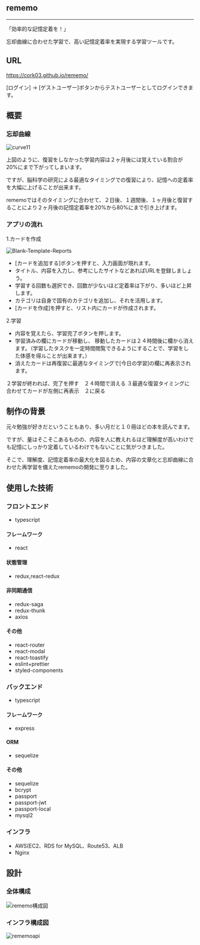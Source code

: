 ## rememo

---
「効率的な記憶定着を！」

忘却曲線に合わせた学習で、高い記憶定着率を実現する学習ツールです。

## URL
https://cork03.github.io/rememo/

[ログイン] -> [ゲストユーザー]ボタンからテストユーザーとしてログインできます。

## 概要

### 忘却曲線

![curve11](https://user-images.githubusercontent.com/64002008/104857520-687fc780-595c-11eb-8927-42c43b64fade.jpg)

上図のように、復習をしなかった学習内容は２ヶ月後には覚えている割合が20%にまで下がってしまいます。

ですが、脳科学の研究による最適なタイミングでの復習により、記憶への定着率を大幅に上げることが出来ます。

rememoではそのタイミングに合わせて、２日後、１週間後、１ヶ月後と復習することにより２ヶ月後の記憶定着率を20%から80%にまで引き上げます。

### アプリの流れ 

1.カードを作成

![Blank-Template-Reports](https://user-images.githubusercontent.com/64002008/104951378-bac8f300-5a05-11eb-98a8-022f57d716c0.jpg)

- [カードを追加する]ボタンを押すと、入力画面が現れます。
- タイトル、内容を入力し、参考にしたサイトなどあればURLを登録しましょう。
- 学習する回数も選択でき、回数が少ないほど定着率は下がり、多いほど上昇します。
- カテゴリは自身で固有のカテゴリを追加し、それを活用します。
- [カードを作成]を押すと、リスト内にカードが作成されます。

2.学習

- 内容を覚えたら、学習完了ボタンを押します。
- 学習済みの欄にカードが移動し、 移動したカードは２４時間後に欄から消えます。（学習したタスクを一定時間閲覧できるようにすることで、学習をした体感を得ルことが出来ます。）
- 消えたカードは再復習に最適なタイミングで[今日の学習]の欄に再表示されます。

２学習が終われば、完了を押す　２４時間で消える
３最適な復習タイミングに合わせてカードが左側に再表示　２に戻る
   

## 制作の背景
元々勉強が好きだということもあり、多い月だと１０冊ほどの本を読んでます。

ですが、量はそこそこあるものの、内容を人に教えれるほど理解度が高いわけでも記憶にしっかり定着しているわけでもないことに気がつきました。

そこで、理解度、記憶定着率の最大化を図るため、内容の文章化と忘却曲線に合わせた再学習を備えたrememoの開発に至りました。

## 使用した技術

### フロントエンド
- typescript
#### フレームワーク
- react

#### 状態管理
- redux,react-redux
#### 非同期通信
- redux-saga 
- redux-thunk
- axios

#### その他
- react-router
- react-modal
- react-toastify
- eslint+prettier
- styled-components

### バックエンド
- typescript
#### フレームワーク
- express
#### ORM
- sequelize
#### その他
- sequelize
- bcrypt
- passport
- passport-jwt
- passport-local
- mysql2


### インフラ

- AWS(EC2、RDS for MySQL、Route53、ALB
- Nginx

## 設計

### 全体構成

![rememo構成図](https://user-images.githubusercontent.com/64002008/104777928-df338e00-57bf-11eb-9f1b-06078b1c7979.png)

### インフラ構成図

![rememoapi](https://user-images.githubusercontent.com/64002008/104776738-e0fc5200-57bd-11eb-9c32-e73d573be076.png)
